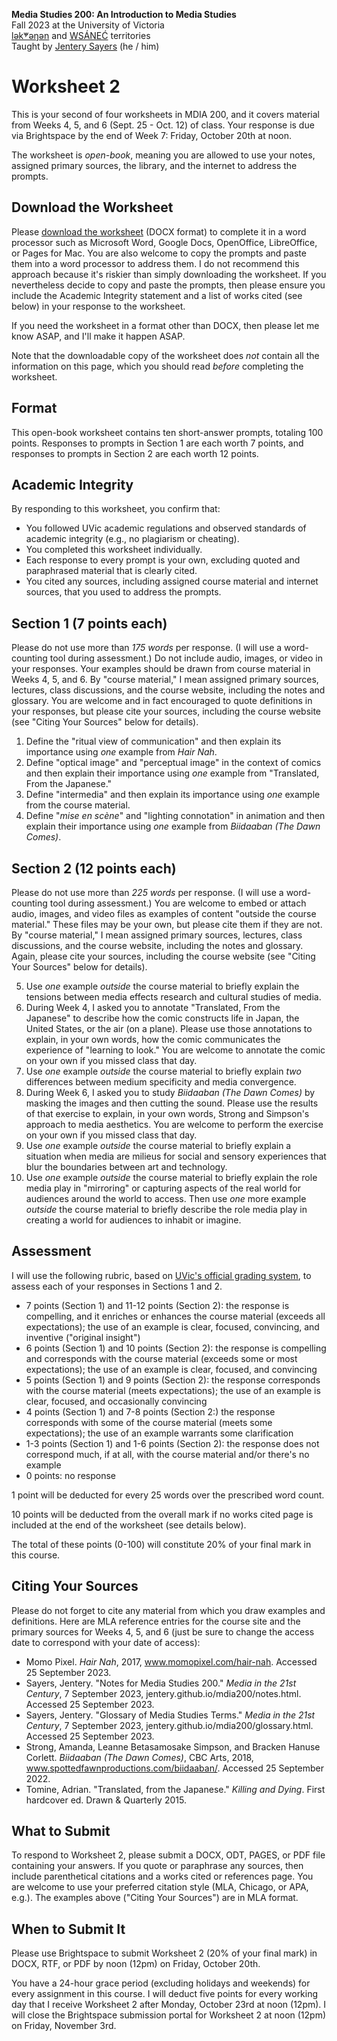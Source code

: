 **Media Studies 200: An Introduction to Media Studies**        
Fall 2023 at the University of Victoria  
[lək̓ʷəŋən](https://www.songheesnation.ca/community/l-k-ng-n-traditional-territory) and [<u>W</u>SÁNEĆ](https://wsanec.com/) territories      
Taught by [Jentery Sayers](https://jntry.work/) (he / him) 

# Worksheet 2

This is your second of four worksheets in MDIA 200, and it covers material from Weeks 4, 5, and 6 (Sept. 25 - Oct. 12) of class. Your response is due via Brightspace by the end of Week 7: Friday, October 20th at noon.

The worksheet is *open-book*, meaning you are allowed to use your notes, assigned primary sources, the library, and the internet to address the prompts.

## Download the Worksheet 

Please [download the worksheet](mdia200Worksheet2.docx) (DOCX format) to complete it in a word processor such as Microsoft Word, Google Docs, OpenOffice, LibreOffice, or Pages for Mac. You are also welcome to copy the prompts and paste them into a word processor to address them. I do not recommend this approach because it's riskier than simply downloading the worksheet. If you nevertheless decide to copy and paste the prompts, then please ensure you include the Academic Integrity statement and a list of works cited (see below) in your response to the worksheet. 

If you need the worksheet in a format other than DOCX, then please let me know ASAP, and I'll make it happen ASAP. 

Note that the downloadable copy of the worksheet does *not* contain all the information on this page, which you should read *before* completing the worksheet. 

## Format

This open-book worksheet contains ten short-answer prompts, totaling 100 points. Responses to prompts in Section 1 are each worth 7 points, and responses to prompts in Section 2 are each worth 12 points. 

## Academic Integrity 

By responding to this worksheet, you confirm that: 

* You followed UVic academic regulations and observed standards of academic integrity (e.g., no plagiarism or cheating). 
* You completed this worksheet individually.
* Each response to every prompt is your own, excluding quoted and paraphrased material that is clearly cited. 
* You cited any sources, including assigned course material and internet sources, that you used to address the prompts. 

## Section 1 (7 points each)

Please do not use more than *175 words* per response. (I will use a word-counting tool during assessment.) Do not include audio, images, or video in your responses. Your examples should be drawn from course material in Weeks 4, 5, and 6. By "course material," I mean assigned primary sources, lectures, class discussions, and the course website, including the notes and glossary. You are welcome and in fact encouraged to quote definitions in your responses, but please cite your sources, including the course website (see "Citing Your Sources" below for details). 

1. Define the "ritual view of communication" and then explain its importance using *one* example from *Hair Nah*.
2. Define "optical image" and "perceptual image" in the context of comics and then explain their importance using *one* example from "Translated, From the Japanese." 
3. Define "intermedia" and then explain its importance using *one* example from the course material.
4. Define "*mise en scène*" and "lighting connotation" in animation and then explain their importance using *one* example from *Biidaaban (The Dawn Comes)*.

## Section 2 (12 points each)

Please do not use more than *225 words* per response. (I will use a word-counting tool during assessment.) You are welcome to embed or attach audio, images, and video files as examples of content "outside the course material." These files may be your own, but please cite them if they are not. By "course material," I mean assigned primary sources, lectures, class discussions, and the course website, including the notes and glossary. Again, please cite your sources, including the course website (see "Citing Your Sources" below for details).

<ol start=5>
<li>Use <em>one</em> example <em>outside</em> the course material to briefly explain the tensions between media effects research and cultural studies of media.</li>
<li>During Week 4, I asked you to annotate "Translated, From the Japanese" to describe how the comic constructs life in Japan, the United States, or the air (on a plane). Please use those annotations to explain, in your own words, how the comic communicates the experience of "learning to look." You are welcome to annotate the comic on your own if you missed class that day.</li>
<li>Use <em>one</em> example <em>outside</em> the course material to briefly explain <em>two</em> differences between medium specificity and media convergence.</li>
<li>During Week 6, I asked you to study <em>Biidaaban (The Dawn Comes)</em> by masking the images and then cutting the sound. Please use the results of that exercise to explain, in your own words, Strong and Simpson's approach to media aesthetics. You are welcome to perform the exercise on your own if you missed class that day.</li>
<li>Use <em>one</em> example <em>outside</em> the course material to briefly explain a situation when media are milieus for social and sensory experiences that blur the boundaries between art and technology.</li>
<li>Use <em>one</em> example <em>outside</em> the course material to briefly explain the role media play in "mirroring" or capturing aspects of the real world for audiences around the world to access. Then use <em>one</em> more example <em>outside</em> the course material to briefly describe the role media play in creating a world for audiences to inhabit or imagine.</li>
</ol>
  
## Assessment 

I will use the following rubric, based on [UVic's official grading system](https://www.uvic.ca/calendar/undergrad/index.php#/policy/S1AAgoGuV?bc=true&bcCurrent=14%20-%20Grading&bcGroup=Undergraduate%20Academic%20Regulations&bcItemType=policies), to assess each of your responses in Sections 1 and 2. 

* 7 points (Section 1) and 11-12 points (Section 2): the response is compelling, and it enriches or enhances the course material (exceeds all expectations); the use of an example is clear, focused, convincing, and inventive ("original insight")
* 6 points (Section 1) and 10 points (Section 2): the response is compelling and corresponds with the course material (exceeds some or most expectations); the use of an example is clear, focused, and convincing 
* 5 points (Section 1) and 9 points (Section 2): the response corresponds with the course material (meets expectations); the use of an example is clear, focused, and occasionally convincing 
* 4 points (Section 1) and 7-8 points (Section 2:) the response corresponds with some of the course material (meets some expectations); the use of an example warrants some clarification  
* 1-3 points (Section 1) and 1-6 points (Section 2): the response does not correspond much, if at all, with the course material and/or there's no example
* 0 points: no response  

1 point will be deducted for every 25 words over the prescribed word count. 

10 points will be deducted from the overall mark if no works cited page is included at the end of the worksheet (see details below).

The total of these points (0-100) will constitute 20% of your final mark in this course. 

## Citing Your Sources 

Please do not forget to cite any material from which you draw examples and definitions. Here are MLA reference entries for the course site and the primary sources for Weeks 4, 5, and 6 (just be sure to change the access date to correspond with your date of access): 

* Momo Pixel. *Hair Nah*, 2017, www.momopixel.com/hair-nah. Accessed 25 September 2023.
* Sayers, Jentery. "Notes for Media Studies 200." *Media in the 21st Century*, 7 September 2023, jentery.github.io/mdia200/notes.html. Accessed 25 September 2023. 
* Sayers, Jentery. "Glossary of Media Studies Terms." *Media in the 21st Century*, 7 September 2023, jentery.github.io/mdia200/glossary.html. Accessed 25 September 2023. 
* Strong, Amanda, Leanne Betasamosake Simpson, and Bracken Hanuse Corlett. *Biidaaban (The Dawn Comes)*, CBC Arts, 2018, www.spottedfawnproductions.com/biidaaban/. Accessed 25 September 2022.
* Tomine, Adrian. "Translated, from the Japanese." *Killing and Dying*. First hardcover ed. Drawn & Quarterly 2015.

## What to Submit 

To respond to Worksheet 2, please submit a DOCX, ODT, PAGES, or PDF file containing your answers. If you quote or paraphrase any sources, then include parenthetical citations and a works cited or references page. You are welcome to use your preferred citation style (MLA, Chicago, or APA, e.g.). The examples above ("Citing Your Sources") are in MLA format. 

## When to Submit It

Please use Brightspace to submit Worksheet 2 (20% of your final mark) in DOCX, RTF, or PDF by noon (12pm) on Friday, October 20th.

You have a 24-hour grace period (excluding holidays and weekends) for every assignment in this course. I will deduct five points for every working day that I receive Worksheet 2 after Monday, October 23rd at noon (12pm). I will close the Brightspace submission portal for Worksheet 2 at noon (12pm) on Friday, November 3rd. 
